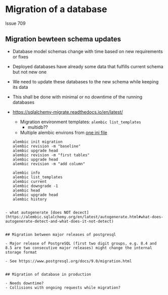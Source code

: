 # Migration of a database

Issue 709

## Migration bewteen schema updates

- Database model schemas change with time based on new requirements or fixes
- Deployed databases have already some data that fulfills current schema but not new one
- We need to update these databases to the new schema while keeping its data
- This shall be done with minimal or no downtime of the running databases


- https://sqlalchemy-migrate.readthedocs.io/en/latest/
  - Migration environment templates: ``alembic list_templates``
    - multidb??
  - Multiple alembic environs from [one ini file](https://alembic.sqlalchemy.org/en/latest/cookbook.html#multiple-environments)
  ```
  alembic init migration
  alembic revision -m "baseline"
  alembic upgrade head
  alembic revision -m "first tables"
  alembic upgrade head
  alembic revision -m "add column"

  alembic info
  alembic list_templates
  alembic current
  alembic downgrade -1
  alembic head
  alembic upgrade head
  alembic history
```

- what autogenerate [does NOT decect](https://alembic.sqlalchemy.org/en/latest/autogenerate.html#what-does-autogenerate-detect-and-what-does-it-not-detect)


## Migration between major releases of postgresql

- Major release of PostgreSQL (first two digit groups, e.g. 8.4 and 8.5 are two consecutive major releases) might change the internal storage format

- See https://www.postgresql.org/docs/9.0/migration.html


## Migration of database in production

- Needs downtime?
- Collisions with ongoing requests while migration?
